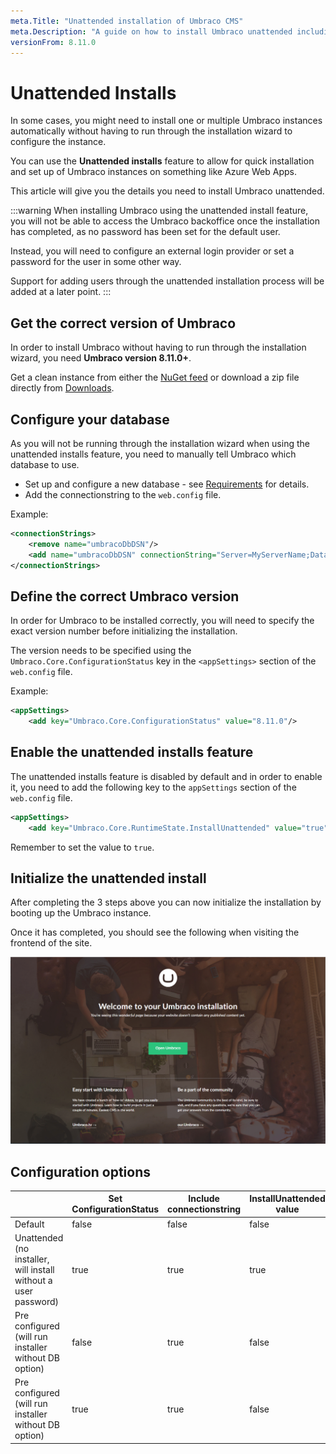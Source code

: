 ```yaml
---
meta.Title: "Unattended installation of Umbraco CMS"
meta.Description: "A guide on how to install Umbraco unattended including details about the feature."
versionFrom: 8.11.0
---
```


# Unattended Installs

In some cases, you might need to install one or multiple Umbraco instances automatically without having to run through the installation wizard to configure the instance.

You can use the **Unattended installs** feature to allow for quick installation and set up of Umbraco instances on something like Azure Web Apps.

This article will give you the details you need to install Umbraco unattended.

:::warning
When installing Umbraco using the unattended install feature, you will not be able to access the Umbraco backoffice once the installation has completed, as no password has been set for the default user.

Instead, you will need to configure an external login provider or set a password for the user in some other way.

Support for adding users through the unattended installation process will be added at a later point.
:::

## Get the correct version of Umbraco

In order to install Umbraco without having to run through the installation wizard, you need **Umbraco version 8.11.0+**.

Get a clean instance from either the [NuGet feed](https://www.nuget.org/packages/UmbracoCms/) or download a zip file directly from [Downloads](https://our.umbraco.com/download).

## Configure your database

As you will not be running through the installation wizard when using the unattended installs feature, you need to manually tell Umbraco which database to use.

* Set up and configure a new database - see [Requirements](../Requirements/#hosting) for details.
* Add the connectionstring to the `web.config` file.

Example:

```xml
<connectionStrings>
    <remove name="umbracoDbDSN"/>
    <add name="umbracoDbDSN" connectionString="Server=MyServerName;Database=MyDatabase;User Id=Username;Password=ASecretPassword;" providerName="System.Data.SqlClient"/>
</connectionStrings>
```

## Define the correct Umbraco version

In order for Umbraco to be installed correctly, you will need to specify the exact version number before initializing the installation.

The version needs to be specified using the `Umbraco.Core.ConfigurationStatus` key in the `<appSettings>` section of the `web.config` file.

Example:

```xml
<appSettings>
    <add key="Umbraco.Core.ConfigurationStatus" value="8.11.0"/>
```

## Enable the unattended installs feature

The unattended installs feature is disabled by default and in order to enable it, you need to add the following key to the `appSettings` section of the `web.config` file.

```xml
<appSettings>
    <add key="Umbraco.Core.RuntimeState.InstallUnattended" value="true"/>
```

Remember to set the value to `true`.

## Initialize the unattended install

After completing the 3 steps above you can now initialize the installation by booting up the Umbraco instance.

Once it has completed, you should see the following when visiting the frontend of the site.

![Frontend of Umbraco site installed using the unattended installs feature](images/unattended/final-screen.png)

## Configuration options

|   	|  Set ConfigurationStatus 	|  Include connectionstring |  InstallUnattended value 	|  
|---	|---	|---	|---	|
|  Default	|  false 	|  false 	|  false 	|
|  Unattended (no installer, will install without a user password)	|  true 	|  true 	|  true 	|
|  Pre configured (will run installer without DB option)	|  false 	|  true 	|  false 	|
|  Pre configured (will run installer without DB option) 	|  true 	|  true 	|  false 	|

